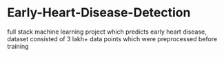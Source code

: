 # Early-Heart-Disease-Detection
full stack machine learning project which predicts early heart disease, dataset consisted of 3 lakh+ data points which were preprocessed before training
